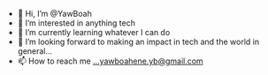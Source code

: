 - 👋 Hi, I’m @YawBoah
- 👀 I’m interested in anything tech
- 🌱 I’m currently learning whatever I can do 
- 💞️ I’m looking forward to making an impact in tech and the world in general...
- 📫 How to reach me ...yawboahene.yb@gmail.com

<!---
YawBoah/YawBoah is a ✨ special ✨ repository because its `README.md` (this file) appears on your GitHub profile.
You can click the Preview link to take a look at your changes.
--->
